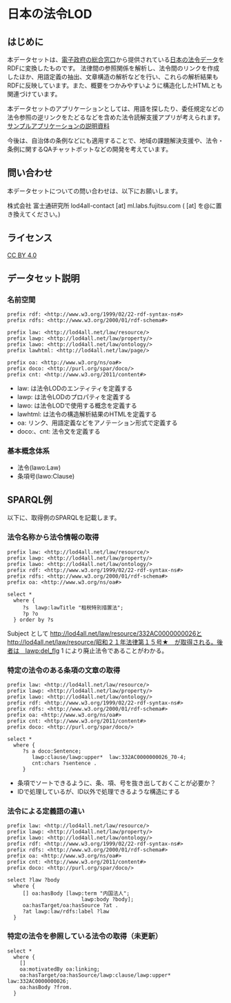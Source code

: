# 日本の法令LOD

## はじめに
本データセットは、[電子政府の総合窓口](https://www.e-gov.go.jp/)から提供されている[日本の法令データ](https://elaws.e-gov.go.jp/download/lawdownload.html)をRDFに変換したものです。
法律間の参照関係を解析し、法令間のリンクを作成したほか、用語定義の抽出、文章構造の解析などを行い、これらの解析結果もRDFに反映しています。また、概要をつかみやすいように構造化したHTMLとも関連づけています。

本データセットのアプリケーションとしては、用語を探したり、委任規定などの法令参照の逆リンクをたどるなどを含めた法令読解支援アプリが考えられます。
[サンプルアプリケーションの説明資料](https://github.com/lod4all/e-laws-lod/blob/master/apps/documents/LOD%E3%83%81%E3%83%A3%E3%83%AC%E3%83%B3%E3%82%B82019_LOD4ALL.pdf)

今後は、自治体の条例などにも適用することで、地域の課題解決支援や、法令・条例に関するQAチャットボットなどの開発を考えています。

## 問い合わせ
本データセットについての問い合わせは、以下にお願いします。

株式会社 富士通研究所
lod4all-contact [at] ml.labs.fujitsu.com ( [at] を@に置き換えてください。)

## ライセンス
[CC BY 4.0](https://creativecommons.org/licenses/by/4.0/deed.ja)

## データセット説明

### 名前空間

```turtle
prefix rdf: <http://www.w3.org/1999/02/22-rdf-syntax-ns#>
prefix rdfs: <http://www.w3.org/2000/01/rdf-schema#>

prefix law: <http://lod4all.net/law/resource/>
prefix lawp: <http://lod4all.net/law/property/>
prefix lawo: <http://lod4all.net/law/ontology/>
prefix lawhtml: <http://lod4all.net/law/page/>

prefix oa: <http://www.w3.org/ns/oa#>
prefix doco: <http://purl.org/spar/doco/>
prefix cnt: <http://www.w3.org/2011/content#> 
```

- law: は法令LODのエンティティを定義する
- lawp: は法令LODのプロパティを定義する
- lawo: は法令LODで使用する概念を定義する
- lawhtml: は法令の構造解析結果のHTMLを定義する 
- oa: リンク、用語定義などをアノテーション形式で定義する
- doco:、cnt: 法令文を定義する

### 基本概念体系 
* 法令(lawo:Law)
* 条項号(lawo:Clause)

## SPARQL例
 以下に、取得例のSPARQLを記載します。

### 法令名称から法令情報の取得

```sparql
prefix law: <http://lod4all.net/law/resource/>
prefix lawp: <http://lod4all.net/law/property/>
prefix lawo: <http://lod4all.net/law/ontology/>
prefix rdf: <http://www.w3.org/1999/02/22-rdf-syntax-ns#>
prefix rdfs: <http://www.w3.org/2000/01/rdf-schema#>
prefix oa: <http://www.w3.org/ns/oa#>
  
select * 
  where {
     ?s  lawp:lawTitle "租税特別措置法";
     ?p ?o
  } order by ?s
```

Subject として
http://lod4all.net/law/resource/332AC0000000026とhttp://lod4all.net/law/resource/昭和２１年法律第１５号★　が取得される。後者は　lawp:del_flg 1 により廃止法令であることがわかる。


### 特定の法令のある条項の文章の取得
```sparql
prefix law: <http://lod4all.net/law/resource/>
prefix lawp: <http://lod4all.net/law/property/>
prefix lawo: <http://lod4all.net/law/ontology/>
prefix rdf: <http://www.w3.org/1999/02/22-rdf-syntax-ns#>
prefix rdfs: <http://www.w3.org/2000/01/rdf-schema#>
prefix oa: <http://www.w3.org/ns/oa#>
prefix cnt: <http://www.w3.org/2011/content#> 
prefix doco: <http://purl.org/spar/doco/>
  
select * 
  where {
     ?s a doco:Sentence;
        lawp:clause/lawp:upper*  law:332AC0000000026_70-4;
        cnt:chars ?sentence .
     } 
```
 
 - 条項でソートできるように、条、項、号を抜き出しておくことが必要か？
 - IDで処理しているが、ID以外で処理できるような構造にする

### 法令による定義語の違い

```sparql
prefix law: <http://lod4all.net/law/resource/>
prefix lawp: <http://lod4all.net/law/property/>
prefix lawo: <http://lod4all.net/law/ontology/>
prefix rdf: <http://www.w3.org/1999/02/22-rdf-syntax-ns#>
prefix rdfs: <http://www.w3.org/2000/01/rdf-schema#>
prefix oa: <http://www.w3.org/ns/oa#>
prefix cnt: <http://www.w3.org/2011/content#> 
prefix doco: <http://purl.org/spar/doco/>
  
select ?law ?body 
  where {
     [] oa:hasBody [lawp:term "内国法人"; 
                        lawp:body ?body];
     oa:hasTarget/oa:hasSource ?at .
     ?at lawp:law/rdfs:label ?law
  } 
```

### 特定の法令を参照している法令の取得（未更新）
```
select * 
  where {
    []
    oa:motivatedBy oa:linking;
    oa:hasTarget/oa:hasSource/lawp:clause/lawp:upper* law:332AC0000000026; 
    oa:hasBody ?from.
  } 
```
